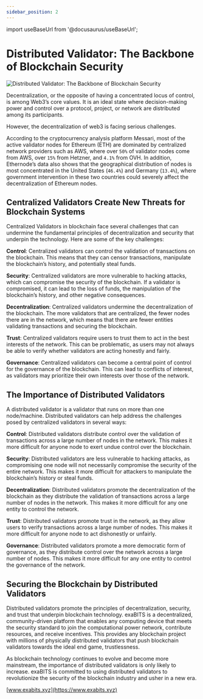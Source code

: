 ```yaml
---
sidebar_position: 2
---
```


import useBaseUrl from '@docusaurus/useBaseUrl';

# Distributed Validator: The Backbone of Blockchain Security

<div className="image-content">
    <div className="image-block">
        <img
        src={useBaseUrl('./img/assets/images/blockchain-security-1.webp')}
        alt="Distributed Validator: The Backbone of Blockchain Security"
        />
    </div>
</div>

Decentralization, or the opposite of having a concentrated locus of control, is among Web3’s core values. It is an ideal state where decision-making power and control over a protocol, project, or network are distributed among its participants.

However, the decentralization of web3 is facing serious challenges.

According to the cryptocurrency analysis platform Messari, most of the active validator nodes for Ethereum (ETH) are dominated by centralized network providers such as AWS, where over `50%` of validator nodes come from AWS, over `15%` from Hetzner, and `4.1%` from OVH. In addition, Ethernode’s data also shows that the geographical distribution of nodes is most concentrated in the United States (`46.4%`) and Germany (`13.4%`), where government intervention in these two countries could severely affect the decentralization of Ethereum nodes.

## Centralized Validators Create New Threats for Blockchain Systems

Centralized Validators in blockchain face several challenges that can undermine the fundamental principles of decentralization and security that underpin the technology. Here are some of the key challenges:

**Control**: Centralized validators can control the validation of transactions on the blockchain. This means that they can censor transactions, manipulate the blockchain’s history, and potentially steal funds.

**Security**: Centralized validators are more vulnerable to hacking attacks, which can compromise the security of the blockchain. If a validator is compromised, it can lead to the loss of funds, the manipulation of the blockchain’s history, and other negative consequences.

**Decentralization**: Centralized validators undermine the decentralization of the blockchain. The more validators that are centralized, the fewer nodes there are in the network, which means that there are fewer entities validating transactions and securing the blockchain.

**Trust**: Centralized validators require users to trust them to act in the best interests of the network. This can be problematic, as users may not always be able to verify whether validators are acting honestly and fairly.

**Governance**: Centralized validators can become a central point of control for the governance of the blockchain. This can lead to conflicts of interest, as validators may prioritize their own interests over those of the network.

## The Importance of Distributed Validators

A distributed validator is a validator that runs on more than one node/machine. Distributed validators can help address the challenges posed by centralized validators in several ways:

**Control**: Distributed validators distribute control over the validation of transactions across a large number of nodes in the network. This makes it more difficult for anyone node to exert undue control over the blockchain.

**Security**: Distributed validators are less vulnerable to hacking attacks, as compromising one node will not necessarily compromise the security of the entire network. This makes it more difficult for attackers to manipulate the blockchain’s history or steal funds.

**Decentralization**: Distributed validators promote the decentralization of the blockchain as they distribute the validation of transactions across a large number of nodes in the network. This makes it more difficult for any one entity to control the network.

**Trust**: Distributed validators promote trust in the network, as they allow users to verify transactions across a large number of nodes. This makes it more difficult for anyone node to act dishonestly or unfairly.

**Governance**: Distributed validators promote a more democratic form of governance, as they distribute control over the network across a large number of nodes. This makes it more difficult for any one entity to control the governance of the network.

## Securing the Blockchain by Distributed Validators

Distributed validators promote the principles of decentralization, security, and trust that underpin blockchain technology. exaBITS is a decentralized, community-driven platform that enables any computing device that meets the security standard to join the computational power network, contribute resources, and receive incentives. This provides any blockchain project with millions of physically distributed validators that push blockchain validators towards the ideal end game, trustlessness.

As blockchain technology continues to evolve and become more mainstream, the importance of distributed validators is only likely to increase. exaBITS is committed to using distributed validators to revolutionize the security of the blockchain industry and usher in a new era.

[www.exabits.xyz](https://www.exabits.xyz)
